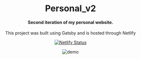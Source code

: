 <div align="center">
<h1>Personal_v2</h1>
<h4>Second iteration of my personal website.</h4>
<p>This project was built using Gatsby and is hosted through Netlify<p>
 <p align="center">
  <a href="https://app.netlify.com/sites/ben-steinig/deploys" target="_blank">
    <img src="https://api.netlify.com/api/v1/badges/1963b488-7b78-48c9-9e2d-6fb5e47ab3af/deploy-status" alt="Netlify Status" />
  </a>
</p>
<img src="https://res.cloudinary.com/dmlqq7lpx/image/upload/v1609448328/Screen_Shot_2020_12_31_at_3_56_38_PM_7605219093.png" alt="demo"/>
</div>

 

